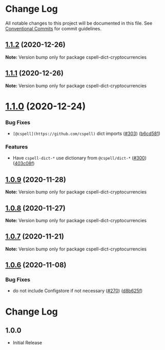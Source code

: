 # Change Log

All notable changes to this project will be documented in this file.
See [Conventional Commits](https://conventionalcommits.org) for commit guidelines.

## [1.1.2](https://github.com/streetsidesoftware/cspell-dicts/compare/cspell-dict-cryptocurrencies@1.1.1...cspell-dict-cryptocurrencies@1.1.2) (2020-12-26)

**Note:** Version bump only for package cspell-dict-cryptocurrencies





## [1.1.1](https://github.com/streetsidesoftware/cspell-dicts/compare/cspell-dict-cryptocurrencies@1.1.0...cspell-dict-cryptocurrencies@1.1.1) (2020-12-26)

**Note:** Version bump only for package cspell-dict-cryptocurrencies





# [1.1.0](https://github.com/streetsidesoftware/cspell-dicts/compare/cspell-dict-cryptocurrencies@1.0.9...cspell-dict-cryptocurrencies@1.1.0) (2020-12-24)


### Bug Fixes

* `[@cspell](https://github.com/cspell)` dict imports ([#303](https://github.com/streetsidesoftware/cspell-dicts/issues/303)) ([b6cd581](https://github.com/streetsidesoftware/cspell-dicts/commit/b6cd58114caa8752fba69522e6b740a4be74dd6e))


### Features

* Have `cspell-dict-*` use dictionary from `@cspell/dict-*` ([#300](https://github.com/streetsidesoftware/cspell-dicts/issues/300)) ([403c08f](https://github.com/streetsidesoftware/cspell-dicts/commit/403c08fbd1d11a083f586e591b87ef9a47f71944))





## [1.0.9](https://github.com/streetsidesoftware/cspell-dicts/compare/cspell-dict-cryptocurrencies@1.0.8...cspell-dict-cryptocurrencies@1.0.9) (2020-11-28)

**Note:** Version bump only for package cspell-dict-cryptocurrencies





## [1.0.8](https://github.com/streetsidesoftware/cspell-dicts/compare/cspell-dict-cryptocurrencies@1.0.7...cspell-dict-cryptocurrencies@1.0.8) (2020-11-27)

**Note:** Version bump only for package cspell-dict-cryptocurrencies





## [1.0.7](https://github.com/streetsidesoftware/cspell-dicts/compare/cspell-dict-cryptocurrencies@1.0.6...cspell-dict-cryptocurrencies@1.0.7) (2020-11-21)

**Note:** Version bump only for package cspell-dict-cryptocurrencies

## [1.0.6](https://github.com/streetsidesoftware/cspell-dicts/compare/cspell-dict-cryptocurrencies@1.0.5...cspell-dict-cryptocurrencies@1.0.6) (2020-11-08)

### Bug Fixes

- do not include Configstore if not necessary ([#270](https://github.com/streetsidesoftware/cspell-dicts/issues/270)) ([d8b625f](https://github.com/streetsidesoftware/cspell-dicts/commit/d8b625f2f42d5cc6c4a9390216ac1e5037886e44))

# Change Log

## 1.0.0

- Initial Release
